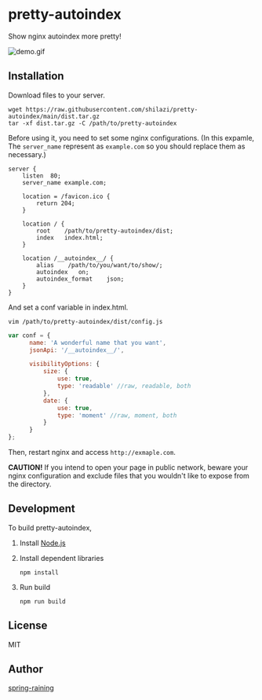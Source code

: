 # pretty-autoindex

Show nginx autoindex more pretty!

![demo.gif](https://raw.githubusercontent.com/shilazi/pretty-autoindex/gh-pages/static/demo.gif)

## Installation

Download files to your server.

```sh-session
wget https://raw.githubusercontent.com/shilazi/pretty-autoindex/main/dist.tar.gz
tar -xf dist.tar.gz -C /path/to/pretty-autoindex
```

Before using it, you need to set some nginx configurations.
(In this expamle, The `server_name` represent as `example.com`
so you should replace them as necessary.)

```nginx
server {
    listen  80;
    server_name example.com;

    location = /favicon.ico {
        return 204;
    }

    location / {
        root    /path/to/pretty-autoindex/dist;
        index   index.html;
    }

    location /__autoindex__/ {
        alias    /path/to/you/want/to/show/;
        autoindex   on;
        autoindex_format    json;
    }
}
```

And set a conf variable in index.html.

```sh-session
vim /path/to/pretty-autoindex/dist/config.js
```

```javascript
var conf = {
      name: 'A wonderful name that you want',
      jsonApi: '/__autoindex__/',

      visibilityOptions: {
          size: {
              use: true,
              type: 'readable' //raw, readable, both
          },
          date: {
              use: true,
              type: 'moment' //raw, moment, both
          }
      }
};
```

Then, restart nginx and access `http://exmaple.com`.

**CAUTION!**
If you intend to open your page in public network, beware your nginx configuration
and exclude files that you wouldn't like to expose from the directory.

## Development

To build pretty-autoindex,

1.  Install [Node.js](https://nodejs.org/dist/v8.11.1/)

2.  Install dependent libraries

    ```sh-session
    npm install
    ```

3.  Run build

    ```sh-session
    npm run build
    ```

## License

MIT

## Author

[spring-raining](https://github.com/spring-raining)

